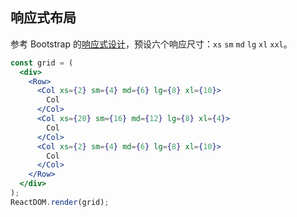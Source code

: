## 响应式布局

参考 Bootstrap 的[响应式设计](http://getbootstrap.com/css/#grid-media-queries)，预设六个响应尺寸：`xs` `sm` `md` `lg` `xl`  `xxl`。

<!--start-code-->

```jsx
const grid = (
  <div>
    <Row>
      <Col xs={2} sm={4} md={6} lg={8} xl={10}>
        Col
      </Col>
      <Col xs={20} sm={16} md={12} lg={8} xl={4}>
        Col
      </Col>
      <Col xs={2} sm={4} md={6} lg={8} xl={10}>
        Col
      </Col>
    </Row>
  </div>
);
ReactDOM.render(grid);
```

<!--end-code-->

